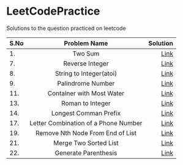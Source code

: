 # LeetCodePractice
Solutions to the question practiced on leetcode

| S.No| Problem Name | Solution  |
| ----|:-----------------------:| -----:|
| 1.  | Two Sum  | [Link](https://github.com/anubhvshrma18/LeetCode-Solutions/blob/main/1.%20Two-Sum.cpp)
| 7.  | Reverse Integer | [Link](https://github.com/anubhvshrma18/LeetCode-Solutions/blob/main/7.Reverse_Integer.cpp)
| 8.  | String to Integer(atoi) | [Link](https://github.com/anubhvshrma18/LeetCode-Solutions/blob/main/8.String_to_Integer(atoi).cpp)
| 9.  | Palindrome Number  | [Link](https://github.com/anubhvshrma18/LeetCode-Solutions/blob/main/9.Palindrome_Number.cpp)
| 11.  | Container with Most Water  | [Link](https://github.com/anubhvshrma18/LeetCode-Solutions/blob/main/11.Container_with_Most_Water.cpp)
| 13.  | Roman to Integer  | [Link](https://github.com/anubhvshrma18/LeetCode-Solutions/blob/main/13.Roman_to_Integer.cpp)
| 14.  | Longest Comman Prefix  | [Link](https://github.com/anubhvshrma18/LeetCode-Solutions/blob/main/14.Longest_Common_Prefix.cpp)
| 17.  | Letter Combination of a Phone Number  | [Link](https://github.com/anubhvshrma18/LeetCode-Solutions/)
| 19.  | Remove Nth Node From End of List | [Link](https://github.com/anubhvshrma18/LeetCode-Solutions/)
| 21.  | Merge Two Sorted List  | [Link](https://github.com/anubhvshrma18/LeetCode-Solutions/blob/main/21.%20Merge%20Two%20Sorted%20List.cpp)
| 22.  | Generate Parenthesis  | [Link](https://github.com/anubhvshrma18/LeetCode-Solutions/blob/main/22.%20Generate%20Parenthesis.cpp)
